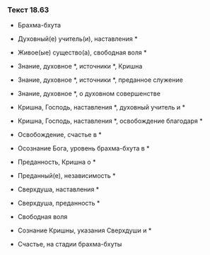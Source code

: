 ### Текст 18.63

- Брахма-бхута

- Духовный(е) учитель(и), наставления *

- Живое(ые) существо(а), свободная воля *

- Знание, духовное *, источники *, Кришна

- Знание, духовное *, источники *, преданное служение

- Знание, духовное *, о духовном совершенстве

- Кришна, Господь, наставления *, духовный учитель и *

- Кришна, Господь, наставления *, освобождение благодаря *

- Освобождение, счастье в *

- Осознание Бога, уровень брахма-бхута в *

- Преданность, Кришна о *

- Преданный(е), независимость *

- Сверхдуша, наставления *

- Сверхдуша, преданность *

- Свободная воля

- Сознание Кришны, указания Сверхдуши и *

- Счастье, на стадии брахма-бхуты
	
